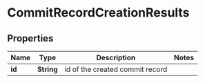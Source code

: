 

# CommitRecordCreationResults


## Properties

| Name | Type | Description | Notes |
|------------ | ------------- | ------------- | -------------|
|**id** | **String** | id of the created commit record |  |



